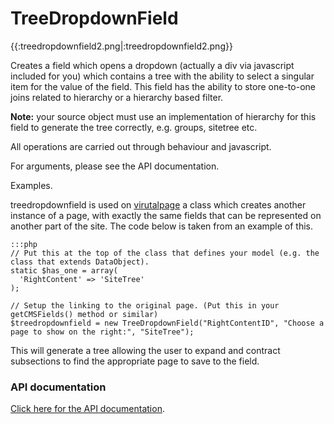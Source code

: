 # TreeDropdownField

{{:treedropdownfield2.png|:treedropdownfield2.png}}

Creates a field which opens a dropdown (actually a div via javascript included for you) which contains a tree with the
ability to select a singular item for the value of the field. This field has the ability to store one-to-one joins
related to hierarchy or a hierarchy based filter.

**Note:** your source object must use an implementation of hierarchy for this field to generate the tree correctly, e.g.
groups, sitetree etc.

All operations are carried out through behaviour and javascript.

For arguments, please see the API documentation. 

Examples.

treedropdownfield is used on [virutalpage](virutalpage) a class which creates another instance of a page, with exactly
the same fields that can be represented on another part of the site. The code below is taken from an example of this.

	:::php
	// Put this at the top of the class that defines your model (e.g. the class that extends DataObject).
	static $has_one = array(
	  'RightContent' => 'SiteTree'
	);
	
	// Setup the linking to the original page. (Put this in your getCMSFields() method or similar)
	$treedropdownfield = new TreeDropdownField("RightContentID", "Choose a page to show on the right:", "SiteTree");


This will generate a tree allowing the user to expand and contract subsections to find the appropriate page to save to
the field.

### API documentation

[Click here for the API
documentation](http://api.silverstripe.org/trunk/forms/fields-relational/TreeDropdownField.html).
